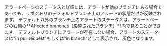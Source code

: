 アラートページのステータスと詳細には、アラートが他のブランチにある場合であっても、リポジトリのデフォルトブランチ上のアラートの状態だけが反映されます。 デフォルト以外のブランチ上のアラートのステータスは、アラートページの右側の**Affected branches（影響されたブランチ）**内で見ることができます。 デフォルトブランチにアラートが存在しない場合、アラートのステータスは"in pull request"もしくは"in branch"として表示され、灰色になります。
